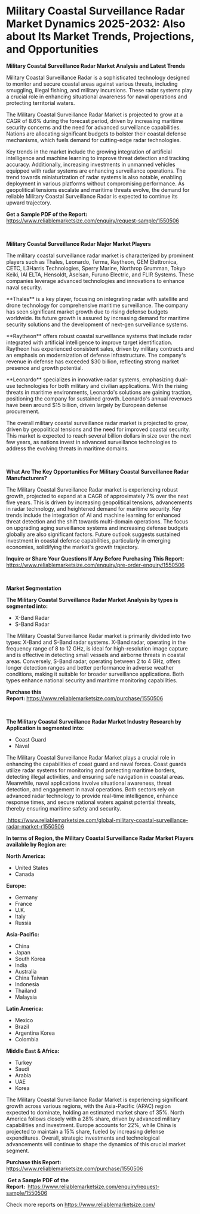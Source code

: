 <p><h1>Military Coastal Surveillance Radar Market Dynamics 2025-2032: Also about Its Market Trends, Projections, and Opportunities</h1></p><p><strong>Military Coastal Surveillance Radar Market Analysis and Latest Trends</strong></p>
<p><p>Military Coastal Surveillance Radar is a sophisticated technology designed to monitor and secure coastal areas against various threats, including smuggling, illegal fishing, and military incursions. These radar systems play a crucial role in enhancing situational awareness for naval operations and protecting territorial waters. </p><p>The Military Coastal Surveillance Radar Market is projected to grow at a CAGR of 8.6% during the forecast period, driven by increasing maritime security concerns and the need for advanced surveillance capabilities. Nations are allocating significant budgets to bolster their coastal defense mechanisms, which fuels demand for cutting-edge radar technologies. </p><p>Key trends in the market include the growing integration of artificial intelligence and machine learning to improve threat detection and tracking accuracy. Additionally, increasing investments in unmanned vehicles equipped with radar systems are enhancing surveillance operations. The trend towards miniaturization of radar systems is also notable, enabling deployment in various platforms without compromising performance. As geopolitical tensions escalate and maritime threats evolve, the demand for reliable Military Coastal Surveillance Radar is expected to continue its upward trajectory.</p></p>
<p><strong>Get a Sample PDF of the Report:&nbsp;</strong> <a href="https://www.reliablemarketsize.com/enquiry/request-sample/1550506?utm_campaign=1197&utm_medium=2&utm_source=Github&utm_content=ia&utm_term=27022025&utm_id=military-coastal-surveillance-radar">https://www.reliablemarketsize.com/enquiry/request-sample/1550506</a></p>
<p>&nbsp;</p>
<p><strong>Military Coastal Surveillance Radar Major Market Players</strong></p>
<p><p>The military coastal surveillance radar market is characterized by prominent players such as Thales, Leonardo, Terma, Raytheon, GEM Elettronica, CETC, L3Harris Technologies, Sperry Marine, Northrop Grumman, Tokyo Keiki, IAI ELTA, Hensoldt, Aselsan, Furuno Electric, and FLIR Systems. These companies leverage advanced technologies and innovations to enhance naval security.</p><p>**Thales** is a key player, focusing on integrating radar with satellite and drone technology for comprehensive maritime surveillance. The company has seen significant market growth due to rising defense budgets worldwide. Its future growth is assured by increasing demand for maritime security solutions and the development of next-gen surveillance systems.</p><p>**Raytheon** offers robust coastal surveillance systems that include radar integrated with artificial intelligence to improve target identification. Raytheon has experienced consistent sales, driven by military contracts and an emphasis on modernization of defense infrastructure. The company's revenue in defense has exceeded $30 billion, reflecting strong market presence and growth potential.</p><p>**Leonardo** specializes in innovative radar systems, emphasizing dual-use technologies for both military and civilian applications. With the rising threats in maritime environments, Leonardo's solutions are gaining traction, positioning the company for sustained growth. Leonardo's annual revenues have been around $15 billion, driven largely by European defense procurement.</p><p>The overall military coastal surveillance radar market is projected to grow, driven by geopolitical tensions and the need for improved coastal security. This market is expected to reach several billion dollars in size over the next few years, as nations invest in advanced surveillance technologies to address the evolving threats in maritime domains.</p></p>
<p>&nbsp;</p>
<p><strong>What Are The Key Opportunities For Military Coastal Surveillance Radar Manufacturers?</strong></p>
<p><p>The Military Coastal Surveillance Radar market is experiencing robust growth, projected to expand at a CAGR of approximately 7% over the next five years. This is driven by increasing geopolitical tensions, advancements in radar technology, and heightened demand for maritime security. Key trends include the integration of AI and machine learning for enhanced threat detection and the shift towards multi-domain operations. The focus on upgrading aging surveillance systems and increasing defense budgets globally are also significant factors. Future outlook suggests sustained investment in coastal defense capabilities, particularly in emerging economies, solidifying the market's growth trajectory.</p></p>
<p><strong>Inquire or Share Your Questions If Any Before Purchasing This Report:</strong> <a href="https://www.reliablemarketsize.com/enquiry/pre-order-enquiry/1550506?utm_campaign=1197&utm_medium=2&utm_source=Github&utm_content=ia&utm_term=27022025&utm_id=military-coastal-surveillance-radar">https://www.reliablemarketsize.com/enquiry/pre-order-enquiry/1550506</a></p>
<p>&nbsp;</p>
<p><strong>Market Segmentation</strong></p>
<p><strong>The Military Coastal Surveillance Radar Market Analysis by types is segmented into:</strong></p>
<p><ul><li>X-Band Radar</li><li>S-Band Radar</li></ul></p>
<p><p>The Military Coastal Surveillance Radar market is primarily divided into two types: X-Band and S-Band radar systems. X-Band radar, operating in the frequency range of 8 to 12 GHz, is ideal for high-resolution image capture and is effective in detecting small vessels and airborne threats in coastal areas. Conversely, S-Band radar, operating between 2 to 4 GHz, offers longer detection ranges and better performance in adverse weather conditions, making it suitable for broader surveillance applications. Both types enhance national security and maritime monitoring capabilities.</p></p>
<p><strong>Purchase this Report:&nbsp;</strong><a href="https://www.reliablemarketsize.com/purchase/1550506?utm_campaign=1197&utm_medium=2&utm_source=Github&utm_content=ia&utm_term=27022025&utm_id=military-coastal-surveillance-radar">https://www.reliablemarketsize.com/purchase/1550506</a></p>
<p>&nbsp;</p>
<p><strong>The Military Coastal Surveillance Radar Market Industry Research by Application is segmented into:</strong></p>
<p><ul><li>Coast Guard</li><li>Naval</li></ul></p>
<p><p>The Military Coastal Surveillance Radar Market plays a crucial role in enhancing the capabilities of coast guard and naval forces. Coast guards utilize radar systems for monitoring and protecting maritime borders, detecting illegal activities, and ensuring safe navigation in coastal areas. Meanwhile, naval applications involve situational awareness, threat detection, and engagement in naval operations. Both sectors rely on advanced radar technology to provide real-time intelligence, enhance response times, and secure national waters against potential threats, thereby ensuring maritime safety and security.</p></p>
<p><a href="https://www.reliablemarketsize.com/global-military-coastal-surveillance-radar-market-r1550506?utm_campaign=1197&utm_medium=2&utm_source=Github&utm_content=ia&utm_term=27022025&utm_id=military-coastal-surveillance-radar">&nbsp;https://www.reliablemarketsize.com/global-military-coastal-surveillance-radar-market-r1550506</a></p>
<p><strong>In terms of Region, the Military Coastal Surveillance Radar Market Players available by Region are:</strong></p>
<p>
    <p> <strong> North America: </strong>
        <ul>
            <li>United States</li>
            <li>Canada</li>
        </ul>
        </p> 
    <p> <strong> Europe: </strong>
        <ul>
            <li>Germany</li>
            <li>France</li>
            <li>U.K.</li>
            <li>Italy</li>
            <li>Russia</li>
        </ul>
        </p> 
    <p> <strong> Asia-Pacific: </strong>
        <ul>
            <li>China</li>
            <li>Japan</li>
            <li>South Korea</li>
            <li>India</li>
            <li>Australia</li>
            <li>China Taiwan</li>
            <li>Indonesia</li>
            <li>Thailand</li>
            <li>Malaysia</li>
        </ul>
        </p> 
    <p> <strong> Latin America: </strong>
        <ul>
            <li>Mexico</li>
            <li>Brazil</li>
            <li>Argentina Korea</li>
            <li>Colombia</li>
        </ul>
        </p> 
    <p> <strong> Middle East & Africa: </strong>
        <ul>
            <li>Turkey</li>
            <li>Saudi</li>
            <li>Arabia</li>
            <li>UAE</li>
            <li>Korea</li>
        </ul>
    </p>
    </p>
<p><p>The Military Coastal Surveillance Radar Market is experiencing significant growth across various regions, with the Asia-Pacific (APAC) region expected to dominate, holding an estimated market share of 35%. North America follows closely with a 28% share, driven by advanced military capabilities and investment. Europe accounts for 22%, while China is projected to maintain a 15% share, fueled by increasing defense expenditures. Overall, strategic investments and technological advancements will continue to shape the dynamics of this crucial market segment.</p></p>
<p><strong>Purchase this Report: </strong><a href="https://www.reliablemarketsize.com/purchase/1550506?utm_campaign=1197&utm_medium=2&utm_source=Github&utm_content=ia&utm_term=27022025&utm_id=military-coastal-surveillance-radar">https://www.reliablemarketsize.com/purchase/1550506</a></p>
<p>&nbsp;<strong>Get a Sample PDF of the Report:&nbsp;&nbsp;</strong><a href="https://www.reliablemarketsize.com/enquiry/request-sample/1550506?utm_campaign=1197&utm_medium=2&utm_source=Github&utm_content=ia&utm_term=27022025&utm_id=military-coastal-surveillance-radar">https://www.reliablemarketsize.com/enquiry/request-sample/1550506</a></p>
<p><strong></strong></p>
<p>Check more reports on <a href="https://www.reliablemarketsize.com/?utm_campaign=1197&utm_medium=2&utm_source=Github&utm_content=ia&utm_term=27022025&utm_id=military-coastal-surveillance-radar">https://www.reliablemarketsize.com/</a></p>